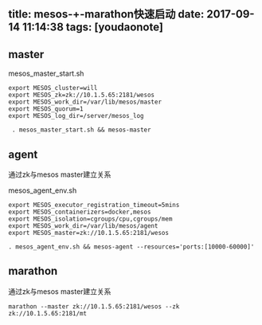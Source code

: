 
title: mesos-+-marathon快速启动
date: 2017-09-14 11:14:38
tags: [youdaonote]
---

master
---
mesos_master_start.sh
```
export MESOS_cluster=will
export MESOS_zk=zk://10.1.5.65:2181/wesos
export MESOS_work_dir=/var/lib/mesos/master
export MESOS_quorum=1
export MESOS_log_dir=/server/mesos_log
```

```
 . mesos_master_start.sh && mesos-master
```


agent
---
通过zk与mesos master建立关系


mesos_agent_env.sh
```
export MESOS_executor_registration_timeout=5mins
export MESOS_containerizers=docker,mesos
export MESOS_isolation=cgroups/cpu,cgroups/mem
export MESOS_work_dir=/var/lib/mesos/agent
export MESOS_master=zk://10.1.5.65:2181/wesos
```

```
. mesos_agent_env.sh && mesos-agent --resources='ports:[10000-60000]'
```


marathon
---
通过zk与mesos master建立关系
```
marathon --master zk://10.1.5.65:2181/wesos --zk zk://10.1.5.65:2181/mt
```
